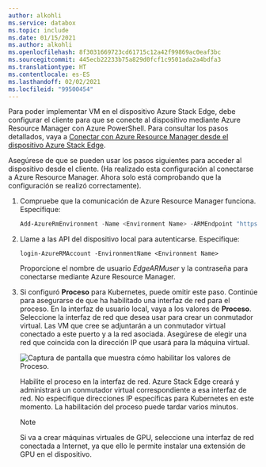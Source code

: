 ```yaml
---
author: alkohli
ms.service: databox
ms.topic: include
ms.date: 01/15/2021
ms.author: alkohli
ms.openlocfilehash: 8f3031669723cd61715c12a42f99869ac0eaf3bc
ms.sourcegitcommit: 445ecb22233b75a829d0fcf1c9501ada2a4bdfa3
ms.translationtype: HT
ms.contentlocale: es-ES
ms.lasthandoff: 02/02/2021
ms.locfileid: "99500454"
---
```

Para poder implementar VM en el dispositivo Azure Stack Edge, debe configurar el cliente para que se conecte al dispositivo mediante Azure Resource Manager con Azure PowerShell. Para consultar los pasos detallados, vaya a [Conectar con Azure Resource Manager desde el dispositivo Azure Stack Edge](../articles/databox-online/azure-stack-edge-j-series-connect-resource-manager.md).

Asegúrese de que se pueden usar los pasos siguientes para acceder al dispositivo desde el cliente. (Ha realizado esta configuración al conectarse a Azure Resource Manager. Ahora solo está comprobando que la configuración se realizó correctamente). 

1. Compruebe que la comunicación de Azure Resource Manager funciona. Especifique:     

    ```powershell
    Add-AzureRmEnvironment -Name <Environment Name> -ARMEndpoint "https://management.<appliance name>.<DNSDomain>"
    ```

1. Llame a las API del dispositivo local para autenticarse. Especifique: 

    `login-AzureRMAccount -EnvironmentName <Environment Name>`

    Proporcione el nombre de usuario *EdgeARMuser* y la contraseña para conectarse mediante Azure Resource Manager.

1. Si configuró **Proceso** para Kubernetes, puede omitir este paso. Continúe para asegurarse de que ha habilitado una interfaz de red para el proceso. En la interfaz de usuario local, vaya a los valores de **Proceso**. Seleccione la interfaz de red que desea usar para crear un conmutador virtual. Las VM que cree se adjuntarán a un conmutador virtual conectado a este puerto y a la red asociada. Asegúrese de elegir una red que coincida con la dirección IP que usará para la máquina virtual.  

    ![Captura de pantalla que muestra cómo habilitar los valores de Proceso.](../articles/databox-online/media/azure-stack-edge-gpu-deploy-virtual-machine-templates/enable-compute-setting.png)

    Habilite el proceso en la interfaz de red. Azure Stack Edge creará y administrará un conmutador virtual correspondiente a esa interfaz de red. No especifique direcciones IP específicas para Kubernetes en este momento. La habilitación del proceso puede tardar varios minutos.

    > [!NOTE]
    > Si va a crear máquinas virtuales de GPU, seleccione una interfaz de red conectada a Internet, ya que ello le permite instalar una extensión de GPU en el dispositivo.


